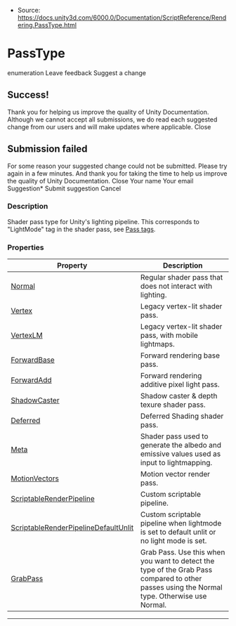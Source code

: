 * Source: https://docs.unity3d.com/6000.0/Documentation/ScriptReference/Rendering.PassType.html

# PassType
enumeration
Leave feedback
Suggest a change
## Success!
Thank you for helping us improve the quality of Unity Documentation. Although we cannot accept all submissions, we do read each suggested change from our users and will make updates where applicable.
Close
## Submission failed
For some reason your suggested change could not be submitted. Please <a>try again</a> in a few minutes. And thank you for taking the time to help us improve the quality of Unity Documentation.
Close
Your name Your email Suggestion* Submit suggestion
Cancel
### Description
Shader pass type for Unity's lighting pipeline.
This corresponds to "LightMode" tag in the shader pass, see [Pass tags](https://docs.unity3d.com/6000.0/Documentation/Manual/SL-PassTags.html).
### Properties
Property | Description  
---|---  
[Normal](https://docs.unity3d.com/6000.0/Documentation/ScriptReference/Rendering.PassType.Normal.html) | Regular shader pass that does not interact with lighting.  
[Vertex](https://docs.unity3d.com/6000.0/Documentation/ScriptReference/Rendering.PassType.Vertex.html) | Legacy vertex-lit shader pass.  
[VertexLM](https://docs.unity3d.com/6000.0/Documentation/ScriptReference/Rendering.PassType.VertexLM.html) | Legacy vertex-lit shader pass, with mobile lightmaps.  
[ForwardBase](https://docs.unity3d.com/6000.0/Documentation/ScriptReference/Rendering.PassType.ForwardBase.html) | Forward rendering base pass.  
[ForwardAdd](https://docs.unity3d.com/6000.0/Documentation/ScriptReference/Rendering.PassType.ForwardAdd.html) | Forward rendering additive pixel light pass.  
[ShadowCaster](https://docs.unity3d.com/6000.0/Documentation/ScriptReference/Rendering.PassType.ShadowCaster.html) | Shadow caster & depth texure shader pass.  
[Deferred](https://docs.unity3d.com/6000.0/Documentation/ScriptReference/Rendering.PassType.Deferred.html) | Deferred Shading shader pass.  
[Meta](https://docs.unity3d.com/6000.0/Documentation/ScriptReference/Rendering.PassType.Meta.html) | Shader pass used to generate the albedo and emissive values used as input to lightmapping.  
[MotionVectors](https://docs.unity3d.com/6000.0/Documentation/ScriptReference/Rendering.PassType.MotionVectors.html) | Motion vector render pass.  
[ScriptableRenderPipeline](https://docs.unity3d.com/6000.0/Documentation/ScriptReference/Rendering.PassType.ScriptableRenderPipeline.html) | Custom scriptable pipeline.  
[ScriptableRenderPipelineDefaultUnlit](https://docs.unity3d.com/6000.0/Documentation/ScriptReference/Rendering.PassType.ScriptableRenderPipelineDefaultUnlit.html) | Custom scriptable pipeline when lightmode is set to default unlit or no light mode is set.  
[GrabPass](https://docs.unity3d.com/6000.0/Documentation/ScriptReference/Rendering.PassType.GrabPass.html) | Grab Pass. Use this when you want to detect the type of the Grab Pass compared to other passes using the Normal type. Otherwise use Normal.  
* * *
